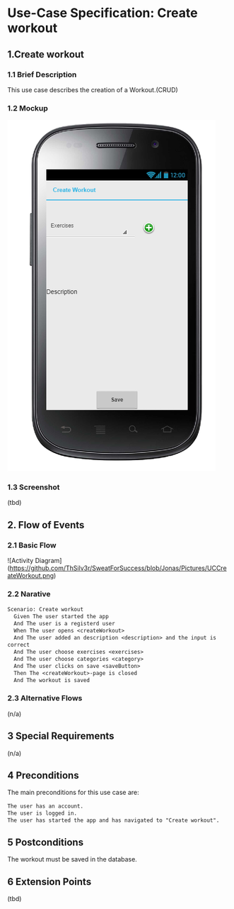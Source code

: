 # Use-Case Specification: Create workout
## 1.Create workout
### 1.1 Brief Description
This use case describes the creation of a Workout.(CRUD)
### 1.2 Mockup
![](https://github.com/ThSilv3r/SweatForSuccess/blob/Jonas/Pictures/CreateWorkout.PNG)
### 1.3 Screenshot
(tbd)
## 2. Flow of Events
### 2.1 Basic Flow
![Activity Diagram] (https://github.com/ThSilv3r/SweatForSuccess/blob/Jonas/Pictures/UCCreateWorkout.png)
### 2.2 Narative
    Scenario: Create workout
      Given The user started the app
      And The user is a registerd user
      When The user opens <createWorkout>
      And The user added an description <description> and the input is correct
      And The user choose exercises <exercises>
      And The user choose categories <category>
      And The user clicks on save <saveButton>
      Then The <createWorkout>-page is closed
      And The workout is saved

### 2.3 Alternative Flows
(n/a)
## 3 Special Requirements
(n/a)
## 4 Preconditions
The main preconditions for this use case are:

    The user has an account.
    The user is logged in.
    The user has started the app and has navigated to "Create workout".

## 5 Postconditions
The workout must be saved in the database.
## 6 Extension Points
(tbd)
